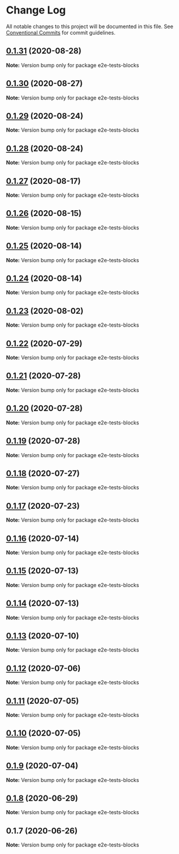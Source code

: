 # Change Log

All notable changes to this project will be documented in this file.
See [Conventional Commits](https://conventionalcommits.org) for commit guidelines.

## [0.1.31](https://github.com/reflexjs/reflex/compare/e2e-tests-blocks@0.1.30...e2e-tests-blocks@0.1.31) (2020-08-28)

**Note:** Version bump only for package e2e-tests-blocks





## [0.1.30](https://github.com/reflexjs/reflex/compare/e2e-tests-blocks@0.1.29...e2e-tests-blocks@0.1.30) (2020-08-27)

**Note:** Version bump only for package e2e-tests-blocks





## [0.1.29](https://github.com/reflexjs/reflex/compare/e2e-tests-blocks@0.1.28...e2e-tests-blocks@0.1.29) (2020-08-24)

**Note:** Version bump only for package e2e-tests-blocks





## [0.1.28](https://github.com/reflexjs/reflex/compare/e2e-tests-blocks@0.1.27...e2e-tests-blocks@0.1.28) (2020-08-24)

**Note:** Version bump only for package e2e-tests-blocks





## [0.1.27](https://github.com/reflexjs/reflex/compare/e2e-tests-blocks@0.1.26...e2e-tests-blocks@0.1.27) (2020-08-17)

**Note:** Version bump only for package e2e-tests-blocks





## [0.1.26](https://github.com/reflexjs/reflex/compare/e2e-tests-blocks@0.1.25...e2e-tests-blocks@0.1.26) (2020-08-15)

**Note:** Version bump only for package e2e-tests-blocks





## [0.1.25](https://github.com/reflexjs/reflex/compare/e2e-tests-blocks@0.1.24...e2e-tests-blocks@0.1.25) (2020-08-14)

**Note:** Version bump only for package e2e-tests-blocks





## [0.1.24](https://github.com/reflexjs/reflex/compare/e2e-tests-blocks@0.1.23...e2e-tests-blocks@0.1.24) (2020-08-14)

**Note:** Version bump only for package e2e-tests-blocks





## [0.1.23](https://github.com/reflexjs/reflex/compare/e2e-tests-blocks@0.1.22...e2e-tests-blocks@0.1.23) (2020-08-02)

**Note:** Version bump only for package e2e-tests-blocks





## [0.1.22](https://github.com/reflexjs/reflex/compare/e2e-tests-blocks@0.1.21...e2e-tests-blocks@0.1.22) (2020-07-29)

**Note:** Version bump only for package e2e-tests-blocks





## [0.1.21](https://github.com/reflexjs/reflex/compare/e2e-tests-blocks@0.1.20...e2e-tests-blocks@0.1.21) (2020-07-28)

**Note:** Version bump only for package e2e-tests-blocks





## [0.1.20](https://github.com/reflexjs/reflex/compare/e2e-tests-blocks@0.1.19...e2e-tests-blocks@0.1.20) (2020-07-28)

**Note:** Version bump only for package e2e-tests-blocks





## [0.1.19](https://github.com/reflexjs/reflex/compare/e2e-tests-blocks@0.1.18...e2e-tests-blocks@0.1.19) (2020-07-28)

**Note:** Version bump only for package e2e-tests-blocks





## [0.1.18](https://github.com/reflexjs/reflex/compare/e2e-tests-blocks@0.1.17...e2e-tests-blocks@0.1.18) (2020-07-27)

**Note:** Version bump only for package e2e-tests-blocks





## [0.1.17](https://github.com/reflexjs/reflex/compare/e2e-tests-blocks@0.1.16...e2e-tests-blocks@0.1.17) (2020-07-23)

**Note:** Version bump only for package e2e-tests-blocks





## [0.1.16](https://github.com/reflexjs/reflex/compare/e2e-tests-blocks@0.1.15...e2e-tests-blocks@0.1.16) (2020-07-14)

**Note:** Version bump only for package e2e-tests-blocks





## [0.1.15](https://github.com/reflexjs/reflex/compare/e2e-tests-blocks@0.1.14...e2e-tests-blocks@0.1.15) (2020-07-13)

**Note:** Version bump only for package e2e-tests-blocks





## [0.1.14](https://github.com/reflexjs/reflex/compare/e2e-tests-blocks@0.1.13...e2e-tests-blocks@0.1.14) (2020-07-13)

**Note:** Version bump only for package e2e-tests-blocks





## [0.1.13](https://github.com/reflexjs/reflex/compare/e2e-tests-blocks@0.1.12...e2e-tests-blocks@0.1.13) (2020-07-10)

**Note:** Version bump only for package e2e-tests-blocks





## [0.1.12](https://github.com/reflexjs/reflex/compare/e2e-tests-blocks@0.1.11...e2e-tests-blocks@0.1.12) (2020-07-06)

**Note:** Version bump only for package e2e-tests-blocks





## [0.1.11](https://github.com/reflexjs/reflex/compare/e2e-tests-blocks@0.1.10...e2e-tests-blocks@0.1.11) (2020-07-05)

**Note:** Version bump only for package e2e-tests-blocks





## [0.1.10](https://github.com/reflexjs/reflex/compare/e2e-tests-blocks@0.1.9...e2e-tests-blocks@0.1.10) (2020-07-05)

**Note:** Version bump only for package e2e-tests-blocks





## [0.1.9](https://github.com/reflexjs/reflex/compare/e2e-tests-blocks@0.1.8...e2e-tests-blocks@0.1.9) (2020-07-04)

**Note:** Version bump only for package e2e-tests-blocks





## [0.1.8](https://github.com/reflexjs/reflex/compare/e2e-tests-blocks@0.1.7...e2e-tests-blocks@0.1.8) (2020-06-29)

**Note:** Version bump only for package e2e-tests-blocks





## 0.1.7 (2020-06-26)

**Note:** Version bump only for package e2e-tests-blocks
